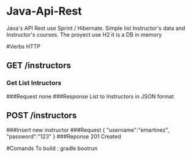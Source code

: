 # Java-Api-Rest
Java's API Rest use Sprint / Hibernate. Simple list Instructor's data and Instructor's courses.
The proyect use H2 it is a DB in memory 



#Verbs HTTP
## GET /instructors 
### Get List Intructors
###Request
none
###Response
List to Instructors in JSON format

## POST /instructors
###Insert new instructor
###Request
{
"username":"emartinez",
"password":"123"
}
###Reponse
201 Created

#Comands
To build : gradle bootrun
